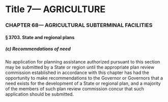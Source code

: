 
# Title 7— AGRICULTURE
### CHAPTER 68— AGRICULTURAL SUBTERMINAL FACILITIES
#### § 3703. State and regional plans
##### (c) Recommendations of need

No application for planning assistance authorized pursuant to this section may be submitted by a State or region until the appropriate plan review commission established in accordance with this chapter has had the opportunity to make recommendations to the Governor or Governors that a need exists for the development of a State or regional plan, and a majority of the members of such plan review commission concur that such application should be submitted.
